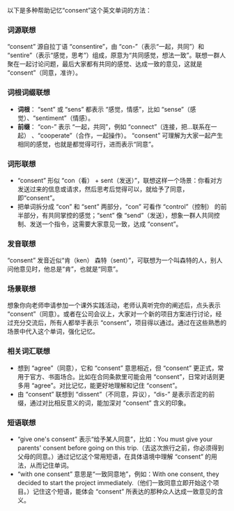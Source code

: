 以下是多种帮助记忆“consent”这个英文单词的方法：

### 词源联想
“consent” 源自拉丁语 “consentire”，由 “con-”（表示“一起，共同”）和 “sentire”（表示“感觉，思考”）组成，原意为“共同感觉，想法一致”。联想一群人聚在一起讨论问题，最后大家都有共同的感觉、达成一致的意见，这就是 “consent”（同意，准许）。

### 词根词缀联想
 - **词根**： “sent” 或 “sens” 都表示 “感觉，情感”，比如 “sense”（感觉）、“sentiment”（情感）。
 - **前缀**： “con-” 表示 “一起，共同”，例如 “connect”（连接，把…联系在一起） 、“cooperate”（合作，一起操作）。
“consent” 可理解为大家一起产生相同的感觉，也就是都觉得可行，进而表示“同意”。

### 词形联想
 - “consent” 形似 “con（看） + sent（发送）”，联想这样一个场景：你看对方发送过来的信息或请求，然后思考后觉得可以，就给予了同意，即“consent”。
 - 把单词拆分成 “con” 和 “sent” 两部分，“con” 可看作 “control”（控制） 的前半部分，有共同掌控的感觉；“sent” 像 “send”（发送），想象一群人共同控制、发送一个指令，这需要大家意见一致，达成 “consent”。

### 发音联想
“consent” 发音近似“肯（ken） 森特（sent）”，可联想为一个叫森特的人，别人问他意见时，他总是“肯”，也就是“同意”。

### 场景联想
想象你向老师申请参加一个课外实践活动，老师认真听完你的阐述后，点头表示 “consent”（同意）。或者在公司会议上，大家对一个新的项目方案进行讨论，经过充分交流后，所有人都举手表示 “consent”，项目得以通过。通过在这些熟悉的场景中代入这个单词，强化记忆。

### 相关词汇联想
 - 想到 “agree”（同意），它和 “consent” 意思相近，但 “consent” 更正式，常用于官方、书面场合。比如在合同条款里可能会用 “consent”，日常对话则更多用 “agree”。对比记忆，能更好地理解和记住 “consent”。
 - 由 “consent” 联想到 “dissent”（不同意，异议），“dis-” 是表示否定的前缀，通过对比相反意义的词，能加深对 “consent” 含义的印象。

### 短语联想
 - “give one's consent” 表示“给予某人同意”，比如：You must give your parents' consent before going on this trip.（去这次旅行之前，你必须得到父母的同意。）通过记忆这个常用短语，在具体语境中理解 “consent” 的用法，从而记住单词。
 - “with one consent” 意思是“一致同意地”，例如：With one consent, they decided to start the project immediately.（他们一致同意立即开始这个项目。）记住这个短语，能体会 “consent” 所表达的那种众人达成一致意见的含义。 